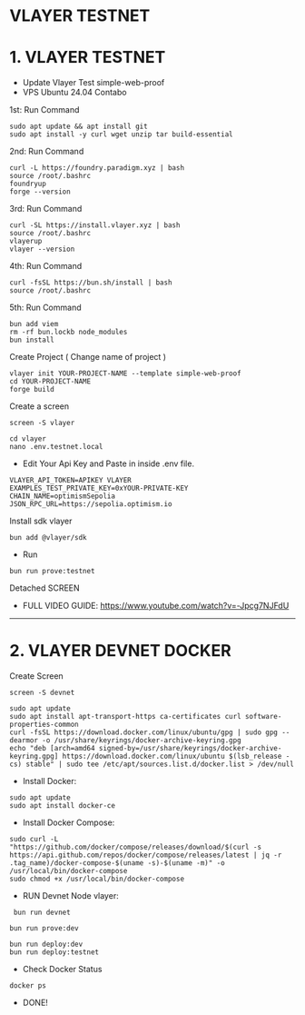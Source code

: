 # VLAYER TESTNET

# 1. VLAYER TESTNET
- Update Vlayer Test simple-web-proof 
- VPS Ubuntu 24.04 Contabo

1st: Run Command 
```
sudo apt update && apt install git
sudo apt install -y curl wget unzip tar build-essential
```
2nd: Run Command 
```
curl -L https://foundry.paradigm.xyz | bash
source /root/.bashrc
foundryup
forge --version
```
3rd: Run Command 
```
curl -SL https://install.vlayer.xyz | bash
source /root/.bashrc
vlayerup
vlayer --version
```
4th: Run Command 
```
curl -fsSL https://bun.sh/install | bash
source /root/.bashrc
```
5th: Run Command 
```
bun add viem
rm -rf bun.lockb node_modules
bun install
```
Create Project ( Change name of project )
```
vlayer init YOUR-PROJECT-NAME --template simple-web-proof
cd YOUR-PROJECT-NAME
forge build
```
Create a screen 
```
screen -S vlayer
```
```
cd vlayer 
nano .env.testnet.local
```
- Edit Your Api Key and Paste in inside .env file.
```
VLAYER_API_TOKEN=APIKEY VLAYER
EXAMPLES_TEST_PRIVATE_KEY=0xYOUR-PRIVATE-KEY
CHAIN_NAME=optimismSepolia
JSON_RPC_URL=https://sepolia.optimism.io
```
Install sdk vlayer
```
bun add @vlayer/sdk
```
- Run
```
bun run prove:testnet
```
Detached SCREEN 


- FULL VIDEO GUIDE:  https://www.youtube.com/watch?v=-Jpcg7NJFdU
-------------------------------------------------------------------

# 2. VLAYER DEVNET DOCKER

Create Screen 
```
screen -S devnet
```

```
sudo apt update
sudo apt install apt-transport-https ca-certificates curl software-properties-common
curl -fsSL https://download.docker.com/linux/ubuntu/gpg | sudo gpg --dearmor -o /usr/share/keyrings/docker-archive-keyring.gpg
echo "deb [arch=amd64 signed-by=/usr/share/keyrings/docker-archive-keyring.gpg] https://download.docker.com/linux/ubuntu $(lsb_release -cs) stable" | sudo tee /etc/apt/sources.list.d/docker.list > /dev/null
```

- Install Docker:
```
sudo apt update
sudo apt install docker-ce
```

- Install Docker Compose:
```
sudo curl -L "https://github.com/docker/compose/releases/download/$(curl -s https://api.github.com/repos/docker/compose/releases/latest | jq -r .tag_name)/docker-compose-$(uname -s)-$(uname -m)" -o /usr/local/bin/docker-compose
sudo chmod +x /usr/local/bin/docker-compose
```

- RUN Devnet Node vlayer:
```
 bun run devnet
```
```
bun run prove:dev
```
```
bun run deploy:dev
bun run deploy:testnet
```
- Check Docker Status
```
docker ps

```
- DONE!


















